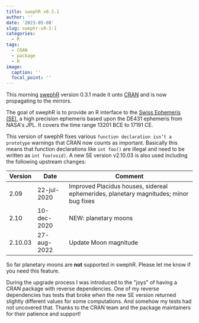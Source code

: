 ```yaml
---
title: swephR v0.3.1
author: ''
date: '2023-05-08'
slug: swephr-v0-3-1
categories:
  - R
tags:
  - CRAN
  - package
  - R
image:
  caption: ''
  focal_point: ''
---
```


This morning [swephR](https://rstub.github.io/swephR/) version 0.3.1 made it unto [CRAN](https://cran.r-project.org/package=swephR) and is now propagating to the mirrors.

The goal of swephR is to provide an R interface to the [Swiss Ephemeris (SE)](https://www.astro.com/swisseph/), a high precision ephemeris based upon the DE431 ephemeris from NASA's JPL. It covers the time range 13201 BCE to 17191 CE.

This version of swephR fixes various `function declaration isn’t a prototype` warnings that CRAN now counts as important. Basically this means that function declarations like `int foo()` are illegal and need to be written as `int foo(void)`. A new SE version v2.10.03 is also used including the following upstream changes:

| Version | Date | Comment |
| ------- | ---- | ------- |
| 2.09 | 22-jul-2020 | Improved Placidus houses, sidereal ephemerides, planetary magnitudes; minor bug fixes |
| 2.10 | 10-dec-2020 | NEW: planetary moons |
| 2.10.03 | 27-aug-2022 | Update Moon magnitude |
 
So far planetary moons are **not** supported in swephR. Please let me know if you need this feature.

During the upgrade process I was introduced to the "joys" of having a CRAN package with reverse dependencies. One of my reverse dependencies has tests that broke when the new SE version returned slightly different values for some computations. And somehow my tests had not uncovered that. Thanks to the CRAN team and the package maintainers for their patience and support!
